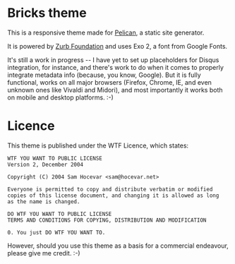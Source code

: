 # Bricks theme

This is a responsive theme made for [Pelican](http://www.getpelican.com),
a static site generator.

It is powered by [Zurb Foundation](http://foundation.zurb.com) and uses Exo 2,
a font from Google Fonts.

It's still a work in progress -- I have yet to set up placeholders for Disqus
integration, for instance, and there's work to do when it comes to properly
integrate metadata info (because, you know, Google). But it is fully functional,
works on all major browsers (Firefox, Chrome, IE, and even unknown ones like
Vivaldi and Midori), and most importantly it works both on mobile and desktop
platforms.  :-)

# Licence

This theme is published under the WTF Licence, which states:

    WTF YOU WANT TO PUBLIC LICENSE
    Version 2, December 2004

    Copyright (C) 2004 Sam Hocevar <sam@hocevar.net>

    Everyone is permitted to copy and distribute verbatim or modified
    copies of this license document, and changing it is allowed as long
    as the name is changed.

    DO WTF YOU WANT TO PUBLIC LICENSE
    TERMS AND CONDITIONS FOR COPYING, DISTRIBUTION AND MODIFICATION

    0. You just DO WTF YOU WANT TO.

However, should you use this theme as a basis for a commercial endeavour, please give me credit.  :-)
